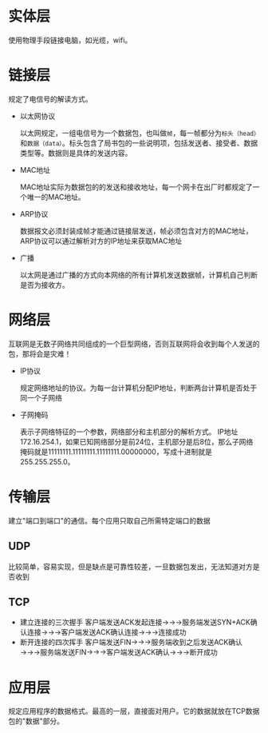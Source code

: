 # 实体层

使用物理手段链接电脑，如光缆，wifi。

# 链接层

规定了电信号的解读方式。

- 以太网协议
    
    以太网规定，一组电信号为一个数据包，也叫做`帧`，每一帧都分为`标头（head）`和`数据（data）`。标头包含了局书包的一些说明项，包括发送者、接受者、数据类型等。数据则是具体的发送内容。
    
- MAC地址
    
    MAC地址实际为数据包的的发送和接收地址，每一个网卡在出厂时都规定了一个唯一的MAC地址。
    
- ARP协议
    
    数据报文必须封装成帧才能通过链接层发送，帧必须包含对方的MAC地址，ARP协议可以通过解析对方的IP地址来获取MAC地址
    
- 广播
    
    以太网是通过广播的方式向本网络的所有计算机发送数据帧，计算机自己判断是否为接收方。
    

# 网络层

互联网是无数子网络共同组成的一个巨型网络，否则互联网将会收到每个人发送的包，那将会是灾难！

- IP协议
    
    规定网络地址的协议。为每一台计算机分配IP地址，判断两台计算机是否处于同一个子网络
    
- 子网掩码
    
    表示子网络特征的一个参数，网络部分和主机部分的解析方式。
    IP地址172.16.254.1，如果已知网络部分是前24位，主机部分是后8位，那么子网络掩码就是11111111.11111111.11111111.00000000，写成十进制就是255.255.255.0。
    

# 传输层

建立"端口到端口"的通信。每个应用只取自己所需特定端口的数据

## UDP

比较简单，容易实现，但是缺点是可靠性较差，一旦数据包发出，无法知道对方是否收到

## TCP

- 建立连接的三次握手
客户端发送ACK发起连接→→→服务端发送SYN+ACK确认连接→→→客户端发送ACK确认连接→→→连接成功
- 断开连接的四次挥手
客户端发送FIN→→→服务端收到之后发送ACK确认→→→服务端发送FIN→→→客户端发送ACK确认→→→断开成功

# 应用层

规定应用程序的数据格式。最高的一层，直接面对用户。它的数据就放在TCP数据包的"数据"部分。